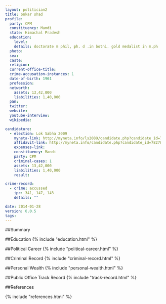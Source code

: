 ```yaml
---
layout: politician2
title: onkar shad
profile: 
  party: CPM
  constituency: Mandi
  state: Himachal Pradesh
  education: 
    level: 
    details: doctorate m phil, ph. d .in botni. gold medalist in m.ph
  photo: 
  sex: 
  caste: 
  religion: 
  current-office-title: 
  crime-accusation-instances: 1
  date-of-birth: 1961
  profession: 
  networth: 
    assets: 13,42,000
    liabilities: 1,40,000
  pan: 
  twitter: 
  website: 
  youtube-interview: 
  wikipedia: 

candidature: 
  - election: Lok Sabha 2009
    myneta-link: http://myneta.info/ls2009/candidate.php?candidate_id=7827
    affidavit-link: http://myneta.info/candidate.php?candidate_id=7827&scan=original
    expenses-link: 
    constituency: Mandi 
    party: CPM
    criminal-cases: 1
    assets: 13,42,000
    liabilities: 1,40,000
    result:  

crime-record: 
  - crime: accussed
    ipc: 341, 147, 143
    details: "" 

date: 2014-01-28
version: 0.0.5
tags: 
---
```

##Summary


##Education
{% include "education.html" %}


##Political Career
{% include "political-career.html" %}


##Criminal Record
{% include "criminal-record.html" %}


##Personal Wealth
{% include "personal-wealth.html" %}


##Public Office Track Record
{% include "track-record.html" %}


##References


{% include "references.html" %}